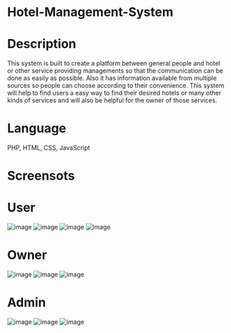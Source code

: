 # Hotel-Management-System
# Description
This system is built to create a platform between general people and hotel or other service providing managements so that the communication can be done as easily as possible.
Also it has information available from multiple sources so people can choose according to their convenience.
This system will help to find users a easy way to find their desired hotels or many other kinds of services and will also be helpful for the owner of those services.
# Language
PHP, HTML, CSS, JavaScript
# Screensots
# User
![image](https://user-images.githubusercontent.com/89101128/149672618-acfa0865-5fdf-4948-bd70-2f4c8432e89d.png)
![image](https://user-images.githubusercontent.com/89101128/149672645-af4c2575-314f-4c34-94a0-a44ddfd0ffbb.png)
![image](https://user-images.githubusercontent.com/89101128/149672654-46d0e475-303f-4c80-ac67-6d698a65d94a.png)
![image](https://user-images.githubusercontent.com/89101128/149672663-73011f8d-e6fc-4953-ba2d-314956f70db3.png)
# Owner
![image](https://user-images.githubusercontent.com/89101128/149672781-6b525aaa-6478-4999-bf8a-c5629ff63891.png)
![image](https://user-images.githubusercontent.com/89101128/149672694-3870f675-456e-443c-8b4d-fe8668f349d8.png)
![image](https://user-images.githubusercontent.com/89101128/149672798-4b9ee534-c282-4e4e-b164-d854aab9a138.png)
# Admin
![image](https://user-images.githubusercontent.com/89101128/149672716-6f966282-f425-48a9-82bd-e6618ef93332.png)
![image](https://user-images.githubusercontent.com/89101128/149672723-e2986ae4-7553-4cef-b7c7-b67ef42782d5.png)
![image](https://user-images.githubusercontent.com/89101128/149672737-21d97b85-4f40-4221-a724-a91d423f8ef0.png)

